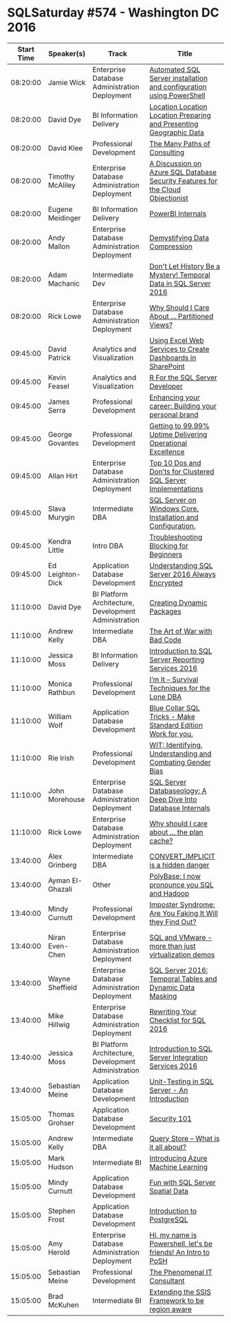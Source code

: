 # SQLSaturday #574 - Washington DC 2016
Start Time|Speaker(s)|Track|Title
---|---|---|---
08:20:00|Jamie Wick|Enterprise Database Administration  Deployment|[Automated SQL Server installation and configuration using PowerShell](53371.md)
08:20:00|David Dye|BI Information Delivery|[Location Location Location Preparing and Presenting Geographic Data ](53449.md)
08:20:00|David Klee|Professional Development|[The Many Paths of Consulting](53753.md)
08:20:00|Timothy McAliley|Enterprise Database Administration  Deployment|[A Discussion on Azure SQL Database Security Features for the Cloud Objectionist](53797.md)
08:20:00|Eugene Meidinger|BI Information Delivery|[PowerBI Internals](54784.md)
08:20:00|Andy Mallon|Enterprise Database Administration  Deployment|[Demystifying Data Compression](54901.md)
08:20:00|Adam Machanic|Intermediate Dev|[Don't Let History Be a Mystery! Temporal Data in SQL Server 2016](55151.md)
08:20:00|Rick Lowe|Enterprise Database Administration  Deployment|[Why Should I Care About ... Partitioned Views?](55169.md)
09:45:00|David Patrick|Analytics and Visualization|[Using Excel Web Services to Create Dashboards in SharePoint](53345.md)
09:45:00|Kevin Feasel|Analytics and Visualization|[R For the SQL Server Developer](53424.md)
09:45:00|James Serra|Professional Development|[Enhancing your career: Building your personal brand](53784.md)
09:45:00|George Govantes|Professional Development|[Getting to 99.99% Uptime Delivering Operational Excellence](54020.md)
09:45:00|Allan Hirt|Enterprise Database Administration  Deployment|[Top 10 Dos and Don’ts for Clustered SQL Server Implementations](54148.md)
09:45:00|Slava Murygin|Intermediate DBA|[SQL Server on Windows Core. Installation and Configuration.](54314.md)
09:45:00|Kendra Little|Intro DBA|[Troubleshooting Blocking for Beginners](55138.md)
09:45:00|Ed Leighton-Dick|Application  Database Development|[Understanding SQL Server 2016 Always Encrypted](55156.md)
11:10:00|David Dye|BI Platform Architecture, Development  Administration|[Creating Dynamic Packages](53447.md)
11:10:00|Andrew Kelly|Intermediate DBA|[The Art of War with Bad Code](53943.md)
11:10:00|Jessica Moss|BI Information Delivery|[Introduction to SQL Server Reporting Services 2016](54689.md)
11:10:00|Monica Rathbun|Professional Development|[I’m It – Survival Techniques for the Lone DBA](54829.md)
11:10:00|William Wolf|Application  Database Development|[Blue Collar SQL Tricks - Make Standard Edition Work for you.](54909.md)
11:10:00|Rie Irish|Professional Development|[WIT: Identifying, Understanding and Combating Gender Bias](54956.md)
11:10:00|John Morehouse|Enterprise Database Administration  Deployment|[SQL Server Databaseology: A Deep Dive Into Database Internals](55002.md)
11:10:00|Rick Lowe|Enterprise Database Administration  Deployment|[Why should I care about ... the plan cache?](55167.md)
13:40:00|Alex Grinberg|Intermediate DBA|[CONVERT_IMPLICIT is a hidden danger](53551.md)
13:40:00|Ayman El-Ghazali|Other|[PolyBase: I now pronounce you SQL and Hadoop](53669.md)
13:40:00|Mindy Curnutt|Professional Development|[Imposter Syndrome: Are You Faking It  Will they Find Out?](54299.md)
13:40:00|Niran Even-Chen|Enterprise Database Administration  Deployment|[SQL and VMware - more than just virtualization demos](54519.md)
13:40:00|Wayne Sheffield|Enterprise Database Administration  Deployment|[SQL Server 2016: Temporal Tables and Dynamic Data Masking](54568.md)
13:40:00|Mike Hillwig|Enterprise Database Administration  Deployment|[Rewriting Your Checklist for SQL 2016](54598.md)
13:40:00|Jessica Moss|BI Platform Architecture, Development  Administration|[Introduction to SQL Server Integration Services 2016](54688.md)
13:40:00|Sebastian Meine|Application  Database Development|[Unit-Testing in SQL Server - An Introduction](55161.md)
15:05:00|Thomas Grohser|Application  Database Development|[Security 101](53533.md)
15:05:00|Andrew Kelly|Intermediate DBA|[Query Store – What is it all about?](53942.md)
15:05:00|Mark Hudson|Intermediate BI|[Introducing Azure Machine Learning](53994.md)
15:05:00|Mindy Curnutt|Application  Database Development|[Fun with SQL Server Spatial Data](54298.md)
15:05:00|Stephen Frost|Application  Database Development|[Introduction to PostgreSQL](54658.md)
15:05:00|Amy Herold|Enterprise Database Administration  Deployment|[Hi, my name is Powershell, let's be friends! An Intro to PoSH](54959.md)
15:05:00|Sebastian Meine|Professional Development|[The Phenomenal IT Consultant](55162.md)
15:05:00|Brad McKuhen|Intermediate BI|[Extending the SSIS Framework to be region aware](55170.md)

